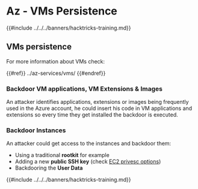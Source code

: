 # Az - VMs Persistence

{{#include ../../../banners/hacktricks-training.md}}

## VMs persistence

For more information about VMs check:

{{#ref}}
../az-services/vms/
{{#endref}}

### Backdoor VM applications, VM Extensions & Images <a href="#backdoor-instances" id="backdoor-instances"></a>

An attacker identifies applications, extensions or images being frequently used in the Azure account, he could insert his code in VM applications and extensions so every time they get installed the backdoor is executed.

### Backdoor Instances <a href="#backdoor-instances" id="backdoor-instances"></a>

An attacker could get access to the instances and backdoor them:

- Using a traditional **rootkit** for example
- Adding a new **public SSH key** (check [EC2 privesc options](https://cloud.hacktricks.wiki/en/pentesting-cloud/aws-security/aws-privilege-escalation/aws-ec2-privesc.html))
- Backdooring the **User Data**

{{#include ../../../banners/hacktricks-training.md}}



